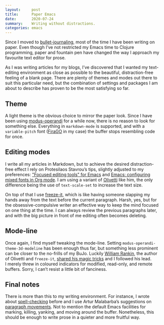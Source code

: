 ```yaml
---
layout:     post
title:      Paper Emacs
date:       2020-07-24
summary:    Writing without distractions.
categories: emacs
---
```


Since I moved to [bullet-journaling](https://www.manueluberti.eu/real-life/2019/08/25/bujo/), most of the time I have been writing on
paper. Even though I’ve not restricted my Emacs time to Clojure programming,
paper and fountain pen have changed the way I approach my favourite text editor
for prose.

As I was writing articles for my blogs, I’ve discovered that I wanted my
text-editing environment as close as possible to the beautiful, distraction-free
feeling of a blank page. There are plenty of themes and modes out there to suit
this particular need, but the combination of settings and packages I am about to
describe has proven to be the most satisfying so far.

## Theme

A light theme is the obvious choice to mirror the paper look. Since I have been
using [modus-operandi](https://www.manueluberti.eu/emacs/2020/03/16/modus-themes/) for a while now, there is no reason to look for something
else. Everything in `markdown-mode` is supported, and with a `variable-pitch` font
([FiraGO](https://bboxtype.com/typefaces/FiraGO/#!layout=specimen) in my case) the buffer stops resembling code for once.

## Editing modes

I write all my articles in Markdown, but to achieve the desired distraction-free
effect I rely on Protesilaos Stavrou’s tips, slightly adjusted to my
preferences: ["Focused editing tools" for Emacs](https://protesilaos.com/codelog/2020-07-16-emacs-focused-editing/) and [Emacs: configuring mixed
fonts in Org mode](https://protesilaos.com/codelog/2020-07-17-emacs-mixed-fonts-org/). I am using a variant of [Olivetti](https://github.com/rnkn/olivetti/issues/39#issuecomment-660606677) like him, the only
difference being the use of `text-scale-set` to increase the text size.

On top of that I use [freeze-it](https://github.com/rnkn/freeze-it), which is like having someone slapping my hands
away from the text before the current paragraph. Harsh, yes, but for the
obsessive-compulsive writer an effective way to keep the mind focused on one
thing at the time. I can always review the previous paragraphs later, and with
the big picture in front of me editing often becomes deleting.

## Mode-line

Once again, I find myself tweaking the mode-line. Setting
`modus-operandi-theme-3d-modeline` has been enough thus far, but something less
prominent can be closer to the no-frills of my BuJo. Luckily [William Rankin](https://github.com/rnkn/freeze-it), the
author of Olivetti and `freeze-it`, [shared his magic tricks](https://github.com/rnkn/olivetti/issues/39#issuecomment-660606677) and I followed his
lead. I merely threw in coloured indicators for modified, read-only, and remote
buffers. Sorry, I can’t resist a little bit of fanciness.

## Final notes

There is more than this to my writing environment. For instance, I wrote about
[spell-checking](http://127.0.0.1:4000/emacs/2020/03/07/ispell-with-helm/) before and I use Artur Malabarba’s suggestions on [paragraph
movements](http://endlessparentheses.com/meta-binds-part-2-a-peeve-with-paragraphs.html). Not to mention the default Emacs facilities for marking, killing,
yanking, and moving around the buffer. Nonetheless, this should be enough to
write prose in a quieter and more fruitful way.
